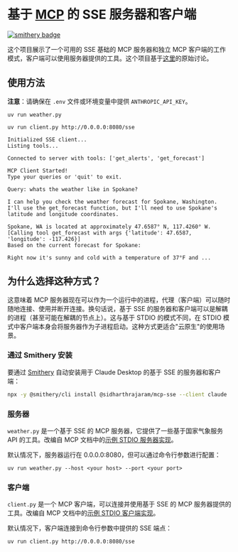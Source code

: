 # 基于 [MCP](https://modelcontextprotocol.io/introduction) 的 SSE 服务器和客户端

[![smithery badge](https://smithery.ai/badge/@sidharthrajaram/mcp-sse)](https://smithery.ai/server/@sidharthrajaram/mcp-sse)

这个项目展示了一个可用的 SSE 基础的 MCP 服务器和独立 MCP 客户端的工作模式，客户端可以使用服务器提供的工具。这个项目基于[这里](https://github.com/modelcontextprotocol/python-sdk/issues/145)的原始讨论。

## 使用方法

**注意**：请确保在 `.env` 文件或环境变量中提供 `ANTHROPIC_API_KEY`。

```
uv run weather.py

uv run client.py http://0.0.0.0:8080/sse
```

```
Initialized SSE client...
Listing tools...

Connected to server with tools: ['get_alerts', 'get_forecast']

MCP Client Started!
Type your queries or 'quit' to exit.

Query: whats the weather like in Spokane?

I can help you check the weather forecast for Spokane, Washington. I'll use the get_forecast function, but I'll need to use Spokane's latitude and longitude coordinates.

Spokane, WA is located at approximately 47.6587° N, 117.4260° W.
[Calling tool get_forecast with args {'latitude': 47.6587, 'longitude': -117.426}]
Based on the current forecast for Spokane:

Right now it's sunny and cold with a temperature of 37°F and ...
```

## 为什么选择这种方式？

这意味着 MCP 服务器现在可以作为一个运行中的进程，代理（客户端）可以随时随地连接、使用并断开连接。换句话说，基于 SSE 的服务器和客户端可以是解耦的进程（甚至可能在解耦的节点上）。这与基于 STDIO 的模式不同，在 STDIO 模式中客户端本身会将服务器作为子进程启动。这种方式更适合"云原生"的使用场景。

### 通过 Smithery 安装

要通过 [Smithery](https://smithery.ai/server/@sidharthrajaram/mcp-sse) 自动安装用于 Claude Desktop 的基于 SSE 的服务器和客户端：

```bash
npx -y @smithery/cli install @sidharthrajaram/mcp-sse --client claude
```

### 服务器

`weather.py` 是一个基于 SSE 的 MCP 服务器，它提供了一些基于国家气象服务 API 的工具。改编自 MCP 文档中的[示例 STDIO 服务器实现](https://modelcontextprotocol.io/quickstart/server)。

默认情况下，服务器运行在 0.0.0.0:8080，但可以通过命令行参数进行配置：

```
uv run weather.py --host <your host> --port <your port>
```

### 客户端

`client.py` 是一个 MCP 客户端，可以连接并使用基于 SSE 的 MCP 服务器提供的工具。改编自 MCP 文档中的[示例 STDIO 客户端实现](https://modelcontextprotocol.io/quickstart/client)。

默认情况下，客户端连接到命令行参数中提供的 SSE 端点：

```
uv run client.py http://0.0.0.0:8080/sse
```
